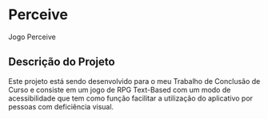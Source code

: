 # Perceive

Jogo Perceive

## Descrição do Projeto

Este projeto está sendo desenvolvido para o meu Trabalho de Conclusão de Curso e consiste em um jogo de RPG Text-Based com um modo de acessibilidade que tem como função facilitar a utilização do aplicativo por pessoas com deficiência visual.
